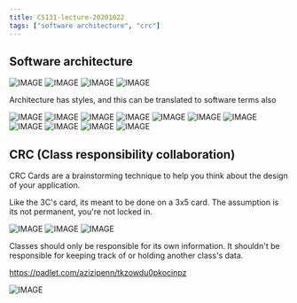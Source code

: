 ```yaml
---
title: CS131-lecture-20201022
tags: ["software architecture", "crc"]
---
```


## Software architecture

![IMAGE](/AA8F15C8AD1AB700071AE5057688B465.jpg)
![IMAGE](/6B060C416DED161CFBA9272FD10CA745.jpg)
![IMAGE](/262873572FD83026BBDFCC108C3DC045.jpg)
![IMAGE](/E8FF39057F11AF34CB13F79E5DB4CD0E.jpg)

Architecture has styles, and this can be translated to software terms also

![IMAGE](/C3874938B84D9A90D25D17ED85427DC3.jpg)
![IMAGE](/C1C4D89B109D2690676405AD92D95CD1.jpg)
![IMAGE](/16B676E3543019D7120E3DECA41C9AB1.jpg)
![IMAGE](/AF0E13CA9B600640A7A06D753CB7F418.jpg)
![IMAGE](/1D3AB2A929E4730C4C50302E4F6D64D1.jpg)
![IMAGE](/870591D83ACD0A717EDE615AC7AB256F.jpg)
![IMAGE](/C0675567A023A0AE454A6B4C8FCC5106.jpg)
![IMAGE](/D09A2BF842020C65EAACC1CFF2EF4790.jpg)
![IMAGE](/0C1B7009512A50B6D9EE6246894888ED.jpg)
![IMAGE](/0418210479EDB6814B9D2811A9EDD361.jpg)
![IMAGE](/C9DFA5291928666D96AD2EE773B4004C.jpg)

## CRC (Class responsibility collaboration)

CRC Cards are a brainstorming technique to help you think about the design of your application.

Like the 3C's card, its meant to be done on a 3x5 card. The assumption is its not permanent, you're not locked in. 

![IMAGE](/691A66BE21A5E44EFEDBDB110365BB5A.jpg)
![IMAGE](/5CD03D8828EFD5899EFCEC12524456C5.jpg)
![IMAGE](/7FE763279ACDDC29F94056B55E436626.jpg)

Classes should only be responsible for its own information. It shouldn't be responsible for keeping track of or holding another class's data.

https://padlet.com/azizipenn/tkzowdu0pkocinpz

![IMAGE](/4EEF5ECA85A904B13A4F6A278E36A2EE.jpg)
